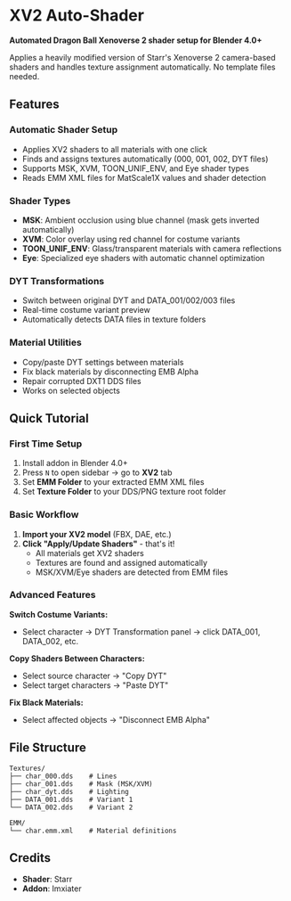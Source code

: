 # XV2 Auto-Shader

**Automated Dragon Ball Xenoverse 2 shader setup for Blender 4.0+**

Applies a heavily modified version of Starr's Xenoverse 2 camera-based shaders and handles texture assignment automatically. No template files needed.

## Features

### Automatic Shader Setup
- Applies XV2 shaders to all materials with one click
- Finds and assigns textures automatically (000, 001, 002, DYT files)
- Supports MSK, XVM, TOON_UNIF_ENV, and Eye shader types
- Reads EMM XML files for MatScale1X values and shader detection

### Shader Types
- **MSK**: Ambient occlusion using blue channel (mask gets inverted automatically)
- **XVM**: Color overlay using red channel for costume variants
- **TOON_UNIF_ENV**: Glass/transparent materials with camera reflections
- **Eye**: Specialized eye shaders with automatic channel optimization

### DYT Transformations
- Switch between original DYT and DATA_001/002/003 files
- Real-time costume variant preview
- Automatically detects DATA files in texture folders

### Material Utilities
- Copy/paste DYT settings between materials
- Fix black materials by disconnecting EMB Alpha
- Repair corrupted DXT1 DDS files
- Works on selected objects

## Quick Tutorial

### First Time Setup
1. Install addon in Blender 4.0+
2. Press `N` to open sidebar → go to **XV2** tab
3. Set **EMM Folder** to your extracted EMM XML files
4. Set **Texture Folder** to your DDS/PNG texture root folder

### Basic Workflow
1. **Import your XV2 model** (FBX, DAE, etc.)
2. **Click "Apply/Update Shaders"** - that's it!
   - All materials get XV2 shaders
   - Textures are found and assigned automatically
   - MSK/XVM/Eye shaders are detected from EMM files

### Advanced Features

**Switch Costume Variants:**
- Select character → DYT Transformation panel → click DATA_001, DATA_002, etc.

**Copy Shaders Between Characters:**
- Select source character → "Copy DYT" 
- Select target characters → "Paste DYT"

**Fix Black Materials:**
- Select affected objects → "Disconnect EMB Alpha"

## File Structure
```
Textures/
├── char_000.dds    # Lines
├── char_001.dds    # Mask (MSK/XVM)
├── char_dyt.dds    # Lighting
├── DATA_001.dds    # Variant 1
└── DATA_002.dds    # Variant 2

EMM/
└── char.emm.xml    # Material definitions
```

## Credits
- **Shader**: Starr
- **Addon**: Imxiater

